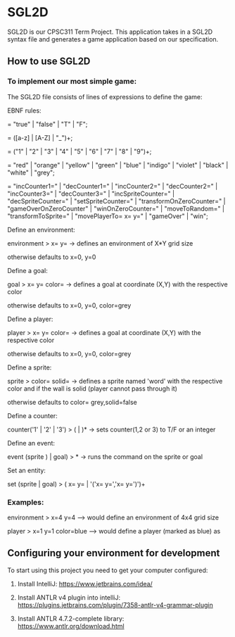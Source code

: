 # SGL2D

SGL2D is our CPSC311 Term Project. This application takes in a SGL2D syntax file and generates a game application based on our specification. 

## How to use SGL2D

### To implement our most simple game:

The SGL2D file consists of lines of expressions to define the game:

EBNF rules:

<boolean> = "true" | "false" | "T" | "F";

<word> = ([a-z] | [A-Z] | "_")+;

<digits> = ("1" | "2" | "3" | "4" | "5" | "6" | "7" | "8" | "9")+;

<roygbiv> = "red" | "orange" | "yellow" | "green" | "blue" | "indigo" | "violet" | "black" | "white" | "grey";

<command> = "incCounter1=<digits>" |
			"decCounter1=<digits>" |
			"incCounter2=<digits>" |
			"decCounter2=<digits>" |
			"incCounter3=<digits>" |
			"decCounter3=<digits>" |
			"incSpriteCounter=<digits>" |
			"decSpriteCounter=<digits>" |
			"setSpriteCounter=<digits>" |
			"transformOnZeroCounter=<words>" |
			"gameOverOnZeroCounter" |
			"winOnZeroCounter=<digits>" |
			"moveToRandom=<words>" |
			"transformToSprite=<words>" |
			"movePlayerTo= x=<digits> y=<digits>" |
			"gameOver" |
			"win";
			

Define an environment:

environment > x=<digits> y=<digits> -> defines an environment of X*Y grid size

otherwise defaults to x=0, y=0


Define a goal:

goal > x=<digits> y=<digits> color=<roygbiv> -> defines a goal at coordinate (X,Y) with the respective color

otherwise defaults to x=0, y=0, color=grey



Define a player:

player > x=<digits> y=<digits> color=<roygbiv> -> defines a goal at coordinate (X,Y) with the respective color

otherwise defaults to x=0, y=0, color=grey



Define a sprite:

sprite <word> > color=<roygbiv> solid=<boolean> -> defines a sprite named 'word' with the respective color and if the wall is solid (player cannot pass through it)

otherwise defaults to color= grey,solid=false



Define a counter:

counter('1' | '2' | '3') > ( <boolean> | <digits>)* -> sets counter(1,2 or 3) to T/F or an integer



Define an event:

event (sprite <word>) | goal) > <command>* -> runs the command on the sprite or goal



Set an entity:

set (sprite <word> | goal) >  ( x=<digits> y=<digits> | '('x=<digits> y=<digits>','x=<digits> y=<digits>')')+



### Examples:

environment > x=4 y=4   --> would define an environment of 4x4 grid size

player > x=1 y=1 color=blue  --> would define a player (marked as blue) as 


## Configuring your environment for development

To start using this project you need to get your computer configured:

1. Install IntelliJ: https://www.jetbrains.com/idea/

2. Install ANTLR v4 plugin into intelliJ: https://plugins.jetbrains.com/plugin/7358-antlr-v4-grammar-plugin

3. Install ANTLR 4.7.2-complete library: https://www.antlr.org/download.html

##
